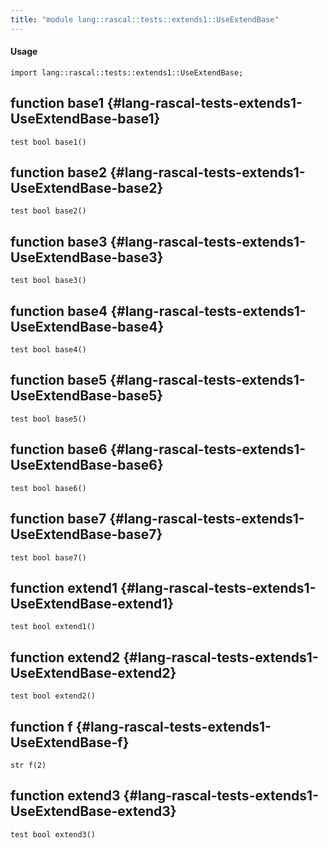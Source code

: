 ```yaml
---
title: "module lang::rascal::tests::extends1::UseExtendBase"
---
```


#### Usage

`import lang::rascal::tests::extends1::UseExtendBase;`


## function base1 {#lang-rascal-tests-extends1-UseExtendBase-base1}

```rascal
test bool base1()

```

## function base2 {#lang-rascal-tests-extends1-UseExtendBase-base2}

```rascal
test bool base2()

```

## function base3 {#lang-rascal-tests-extends1-UseExtendBase-base3}

```rascal
test bool base3()

```

## function base4 {#lang-rascal-tests-extends1-UseExtendBase-base4}

```rascal
test bool base4()

```

## function base5 {#lang-rascal-tests-extends1-UseExtendBase-base5}

```rascal
test bool base5()

```

## function base6 {#lang-rascal-tests-extends1-UseExtendBase-base6}

```rascal
test bool base6()

```

## function base7 {#lang-rascal-tests-extends1-UseExtendBase-base7}

```rascal
test bool base7()

```

## function extend1 {#lang-rascal-tests-extends1-UseExtendBase-extend1}

```rascal
test bool extend1()

```

## function extend2 {#lang-rascal-tests-extends1-UseExtendBase-extend2}

```rascal
test bool extend2()

```

## function f {#lang-rascal-tests-extends1-UseExtendBase-f}

```rascal
str f(2)

```

## function extend3 {#lang-rascal-tests-extends1-UseExtendBase-extend3}

```rascal
test bool extend3()

```

